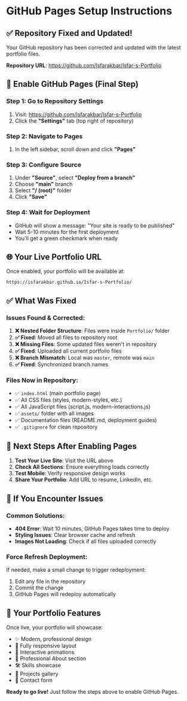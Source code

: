 # GitHub Pages Setup Instructions

## ✅ Repository Fixed and Updated!

Your GitHub repository has been corrected and updated with the latest portfolio files.

**Repository URL**: https://github.com/Isfarakbar/Isfar-s-Portfolio

## 🚀 Enable GitHub Pages (Final Step)

### Step 1: Go to Repository Settings
1. Visit: https://github.com/Isfarakbar/Isfar-s-Portfolio
2. Click the **"Settings"** tab (top right of repository)

### Step 2: Navigate to Pages
1. In the left sidebar, scroll down and click **"Pages"**

### Step 3: Configure Source
1. Under **"Source"**, select **"Deploy from a branch"**
2. Choose **"main"** branch
3. Select **"/ (root)"** folder
4. Click **"Save"**

### Step 4: Wait for Deployment
- GitHub will show a message: "Your site is ready to be published"
- Wait 5-10 minutes for the first deployment
- You'll get a green checkmark when ready

## 🌐 Your Live Portfolio URL

Once enabled, your portfolio will be available at:
```
https://isfarakbar.github.io/Isfar-s-Portfolio/
```

## ✅ What Was Fixed

### Issues Found & Corrected:
1. **❌ Nested Folder Structure**: Files were inside `Portfolio/` folder
2. **✅ Fixed**: Moved all files to repository root
3. **❌ Missing Files**: Some updated files weren't in repository
4. **✅ Fixed**: Uploaded all current portfolio files
5. **❌ Branch Mismatch**: Local was `master`, remote was `main`
6. **✅ Fixed**: Synchronized branch names

### Files Now in Repository:
- ✅ `index.html` (main portfolio page)
- ✅ All CSS files (styles, modern-styles, etc.)
- ✅ All JavaScript files (script.js, modern-interactions.js)
- ✅ `assets/` folder with all images
- ✅ Documentation files (README.md, deployment guides)
- ✅ `.gitignore` for clean repository

## 🎯 Next Steps After Enabling Pages

1. **Test Your Live Site**: Visit the URL above
2. **Check All Sections**: Ensure everything loads correctly
3. **Test Mobile**: Verify responsive design works
4. **Share Your Portfolio**: Add URL to resume, LinkedIn, etc.

## 🔧 If You Encounter Issues

### Common Solutions:
- **404 Error**: Wait 10 minutes, GitHub Pages takes time to deploy
- **Styling Issues**: Clear browser cache and refresh
- **Images Not Loading**: Check if all files uploaded correctly

### Force Refresh Deployment:
If needed, make a small change to trigger redeployment:
1. Edit any file in the repository
2. Commit the change
3. GitHub Pages will redeploy automatically

## 🎉 Your Portfolio Features

Once live, your portfolio will showcase:
- ✨ Modern, professional design
- 📱 Fully responsive layout
- 🎨 Interactive animations
- 💼 Professional About section
- 🛠️ Skills showcase
- 📂 Projects gallery
- 📧 Contact form

**Ready to go live!** Just follow the steps above to enable GitHub Pages.